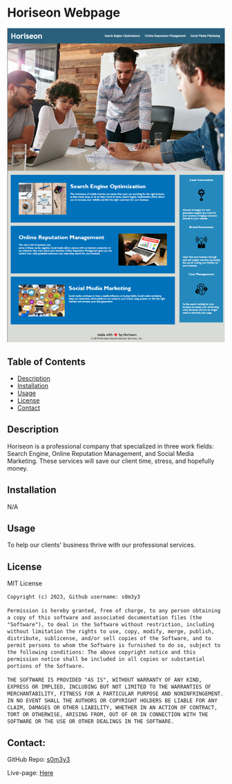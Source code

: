 # Horiseon Webpage 

![image](./Assets/images/overviewphoto.png)

## Table of Contents

- [Description](#description)
- [Installation](#Installation)
- [Usage](#usage)
- [License](#license)
- [Contact](#contact)


## Description

Horiseon is a professional company that specialized in three work fields: Search Engine, Online Reputation Management, and Social Media Marketing. These services will save our client time, stress, and hopefully money. 

## Installation

N/A

## Usage

To help our clients' business thrive with our professional services. 

## License

  MIT License

    Copyright (c) 2023, Github username: s0m3y3
    
    Permission is hereby granted, free of charge, to any person obtaining a copy of this software and associated documentation files (the "Software"), to deal in the Software without restriction, including without limitation the rights to use, copy, modify, merge, publish, distribute, sublicense, and/or sell copies of the Software, and to permit persons to whom the Software is furnished to do so, subject to the following conditions: The above copyright notice and this permission notice shall be included in all copies or substantial portions of the Software.
    
    THE SOFTWARE IS PROVIDED "AS IS", WITHOUT WARRANTY OF ANY KIND, EXPRESS OR IMPLIED, INCLUDING BUT NOT LIMITED TO THE WARRANTIES OF MERCHANTABILITY, FITNESS FOR A PARTICULAR PURPOSE AND NONINFRINGEMENT. IN NO EVENT SHALL THE AUTHORS OR COPYRIGHT HOLDERS BE LIABLE FOR ANY CLAIM, DAMAGES OR OTHER LIABILITY, WHETHER IN AN ACTION OF CONTRACT, TORT OR OTHERWISE, ARISING FROM, OUT OF OR IN CONNECTION WITH THE SOFTWARE OR THE USE OR OTHER DEALINGS IN THE SOFTWARE.


## Contact: 
GitHub Repo: [s0m3y3](https://github.com/s0m3y3/Horiseon_website/)

Live-page: [Here](https://s0m3y3.github.io/Horiseon_website/)



